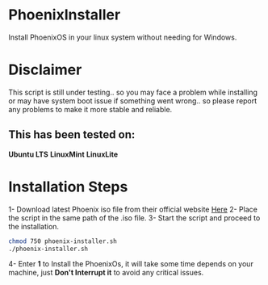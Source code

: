 # PhoenixInstaller
Install PhoenixOS in your linux system without needing for Windows.
# Disclaimer
This script is still under testing.. so you may face a problem while installing or may have system boot issue if something went wrong.. so please report any problems to make it more stable and reliable.
## This has been tested on:
**Ubuntu LTS**
**LinuxMint**
**LinuxLite**
# Installation Steps
1- Download latest Phoenix iso file from their official website [Here](http://www.phoenixos.com/en/download_x86)
2- Place the script in the same path of the .iso file.
3- Start the script and proceed to the installation.
```bash
chmod 750 phoenix-installer.sh
./phoenix-installer.sh
```
4- Enter **1** to Install the PhoenixOs, it will take some time depends on your machine, just **Don't Interrupt it** to avoid any critical issues.
